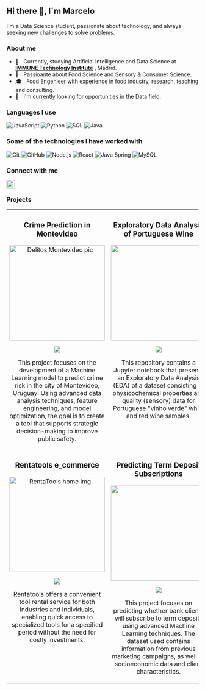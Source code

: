 ## Hi there 👋, I´m Marcelo
I´m a Data Science student, passionate about technology, and always seeking new challenges to solve problems.

### About me

- 🌱 &nbsp; Currently, studying Artificial Intelligence and Data Science at <a href="https://immune.institute/" target="_blank"><b>IMMUNE Technology Institute</b></a> , Madrid. 
- 🤔 &nbsp; Passioante about Food Science and Sensory & Consumer Science.
- 🎓 &nbsp; Food Engenieer with experience in food industry, research, teaching and consulting.
- 💼 &nbsp; I'm currently looking for opportunities in the Data field.

### Languages I use

![JavaScript](https://img.shields.io/badge/-JavaScript-000000?style=flat&logo=javascript)
![Python](https://img.shields.io/badge/-Python-000000?style=flat&logo=python)
![SQL](https://img.shields.io/badge/-SQL-000000?style=flat&logo=postgresql)
![Java](https://img.shields.io/badge/-Java-000000?style=flat&logo=java)

### Some of the technologies I have worked with
![Git](https://img.shields.io/badge/-Git-222222?style=flat&logo=git&logoColor=F05032)
![GitHub](https://img.shields.io/badge/-GitHub-222222?style=flat&logo=github&logoColor=181717)
![Node.js](https://img.shields.io/badge/-Node.js-222222?style=flat&logo=node.js&logoColor=339933)
![React](https://img.shields.io/badge/-React-222222?style=flat&logo=React&logoColor=61DAFB)
![Java Spring](https://img.shields.io/badge/-Spring-222222?style=flat&logo=spring&logoColor=6DB33F)
![MySQL](https://img.shields.io/badge/-MySQL-333333?style=flat&logo=mysql)

### Connect with me
<a href="https://www.linkedin.com/in/marcelomiraballes/">
  <img align="left" alt="Ajay's Linkdein" width="22px" src="https://cdn.jsdelivr.net/npm/simple-icons@v3/icons/linkedin.svg" /></a>

&nbsp;
&nbsp;


### Projects

<table style="width:100%">
  <tr>
    <td style="text-align:center; width:50%; vertical-align:top;">
      <h3>Crime Prediction in Montevideo</h3>
      <a href="https://github.com/mmir22/RentaTools_e-commerce" target="_blank">
        <img src="https://images.pexels.com/photos/1464230/pexels-photo-1464230.jpeg?auto=compress&cs=tinysrgb&w=1260&h=750&dpr=1" alt="Delitos Montevideo pic" height="250">
      </a>
      <p>
        <a href="https://github.com/marcemir/CrimenesMontevideo" target="_blank">
          <img src="https://img.shields.io/badge/CODE-ff9?style=for-the-badge&logo=github&logoColor=black">
        </a>
      </p>
      <p>This project focuses on the development of a Machine Learning model to predict crime risk in the city of Montevideo, Uruguay. Using advanced data analysis techniques, feature engineering, and model optimization, the goal is to create a tool that supports strategic decision-making to improve public safety.</p>
    </td>
    <td style="text-align:center; width:50%; vertical-align:top;">
      <h3>Exploratory Data Analysis of Portuguese Wine</h3>
      <a href="https://github.com/marcemir/wine" target="_blank">
        <img src="https://images.pexels.com/photos/3756623/pexels-photo-3756623.jpeg?auto=compress&cs=tinysrgb&w=1260&h=750&dpr=1" height="250">
      </a>
      <p>
        <a href="https://github.com/mmir22/RentaTools_e-commerce" target="_blank">
          <img src="https://img.shields.io/badge/CODE-ff9?style=for-the-badge&logo=github&logoColor=black">
        </a>
      </p>
      <p>This repository contains a Jupyter notebook that presents an Exploratory Data Analysis (EDA) of a dataset consisting of physicochemical properties and quality (sensory) data for Portuguese "vinho verde" white and red wine samples.</p>
    </td>
  </tr>

  <tr>
    <td style="text-align:center; width:50%; vertical-align:top;">
      <h3>Rentatools e_commerce</h3>
      <a href="https://github.com/mmir22/RentaTools_e-commerce" target="_blank">
        <img src="https://images.pexels.com/photos/34577/pexels-photo.jpg?auto=compress&cs=tinysrgb&w=1260&h=750&dpr=1" alt="RentaTools home img" height="250">
      </a>
      <p>
        <a href="https://github.com/mmir22/RentaTools_e-commerce" target="_blank">
          <img src="https://img.shields.io/badge/CODE-ff9?style=for-the-badge&logo=github&logoColor=black">
        </a>
      </p>
      <p>Rentatools offers a convenient tool rental service for both industries and individuals, enabling quick access to specialized tools for a specified period without the need for costly investments.</p>
    </td>
    <td style="text-align:center; width:50%; vertical-align:top;">
      <h3>Predicting Term Deposit Subscriptions</h3>
      <a href="https://github.com/marcemir/MLAdvancedProject" target="_blank">
        <img src="https://images.pexels.com/photos/3943714/pexels-photo-3943714.jpeg?auto=compress&cs=tinysrgb&w=1260&h=750&dpr=1" height="250">
      </a>
      <p>
        <a href="https://github.com/mmir22/RentaTools_e-commerce" target="_blank">
          <img src="https://img.shields.io/badge/CODE-ff9?style=for-the-badge&logo=github&logoColor=black">
        </a>
      </p>
      <p>This project focuses on predicting whether bank clients will subscribe to term deposits using advanced Machine Learning techniques. The dataset used contains information from previous marketing campaigns, as well as socioeconomic data and client characteristics.</p>
    </td>
  </tr>
</table>

<br>
